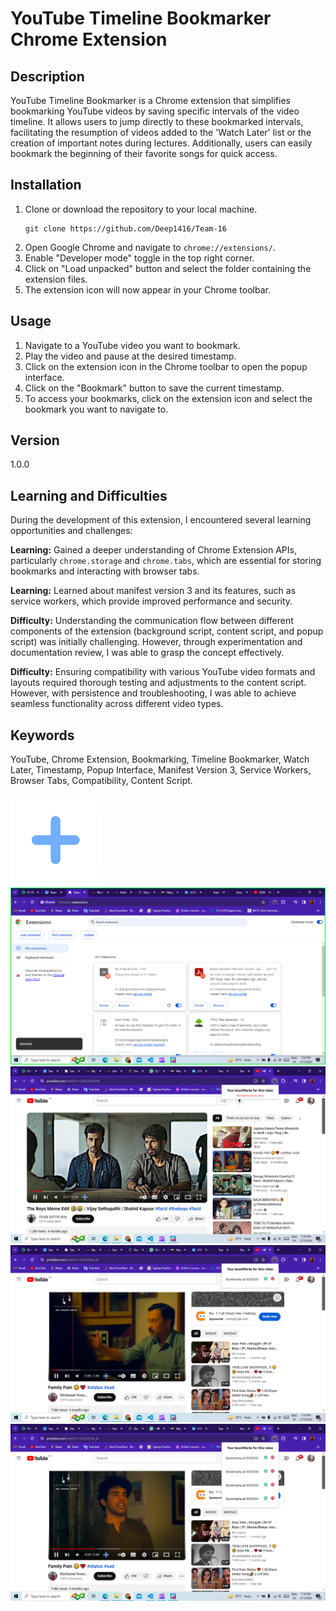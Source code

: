 # YouTube Timeline Bookmarker Chrome Extension

## Description

YouTube Timeline Bookmarker is a Chrome extension that simplifies bookmarking YouTube videos by saving specific intervals of the video timeline. It allows users to jump directly to these bookmarked intervals, facilitating the resumption of videos added to the 'Watch Later' list or the creation of important notes during lectures. Additionally, users can easily bookmark the beginning of their favorite songs for quick access.

## Installation

1. Clone or download the repository to your local machine.
   ```
   git clone https://github.com/Deep1416/Team-16
   ```
2. Open Google Chrome and navigate to `chrome://extensions/`.
3. Enable "Developer mode" toggle in the top right corner.
4. Click on "Load unpacked" button and select the folder containing the extension files.
5. The extension icon will now appear in your Chrome toolbar.

## Usage

1. Navigate to a YouTube video you want to bookmark.
2. Play the video and pause at the desired timestamp.
3. Click on the extension icon in the Chrome toolbar to open the popup interface.
4. Click on the "Bookmark" button to save the current timestamp.
5. To access your bookmarks, click on the extension icon and select the bookmark you want to navigate to.

## Version

1.0.0

## Learning and Difficulties

During the development of this extension, I encountered several learning opportunities and challenges:

**Learning:** Gained a deeper understanding of Chrome Extension APIs, particularly `chrome.storage` and `chrome.tabs`, which are essential for storing bookmarks and interacting with browser tabs.

**Learning:** Learned about manifest version 3 and its features, such as service workers, which provide improved performance and security.

**Difficulty:** Understanding the communication flow between different components of the extension (background script, content script, and popup script) was initially challenging. However, through experimentation and documentation review, I was able to grasp the concept effectively.

**Difficulty:** Ensuring compatibility with various YouTube video formats and layouts required thorough testing and adjustments to the content script. However, with persistence and troubleshooting, I was able to achieve seamless functionality across different video types.

## Keywords

YouTube, Chrome Extension, Bookmarking, Timeline Bookmarker, Watch Later, Timestamp, Popup Interface, Manifest Version 3, Service Workers, Browser Tabs, Compatibility, Content Script.


![Project Logo](./assets/bookmark.png)
![Extension show](./assets/d.png)
![Extension show bookmark no added](./assets/a.png)
![Added a video bookmark](./assets/b..png)
![bookmark play](./assets/c.png)